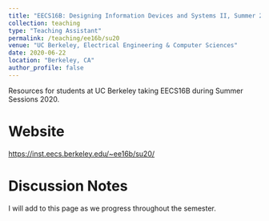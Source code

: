 ```yaml
---
title: "EECS16B: Designing Information Devices and Systems II, Summer 2020"
collection: teaching
type: "Teaching Assistant"
permalink: /teaching/ee16b/su20
venue: "UC Berkeley, Electrical Engineering & Computer Sciences"
date: 2020-06-22
location: "Berkeley, CA"
author_profile: false
---
```


Resources for students at UC Berkeley taking EECS16B during Summer Sessions 2020. 

Website
======
https://inst.eecs.berkeley.edu/~ee16b/su20/

Discussion Notes
======
I will add to this page as we progress throughout the semester. 